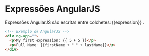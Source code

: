 # Expressões AngularJS

Expressões AngularJS são escritas entre colchetes: {{expression}} .

```html
<!-- Exemplo de AngularJS -->
<div ng-app="">
  <p>My first expression: {{ 5 + 5 }}</p>
  <p>Full Name: {{firstName + " " + lastName}}</p>
</div>
```